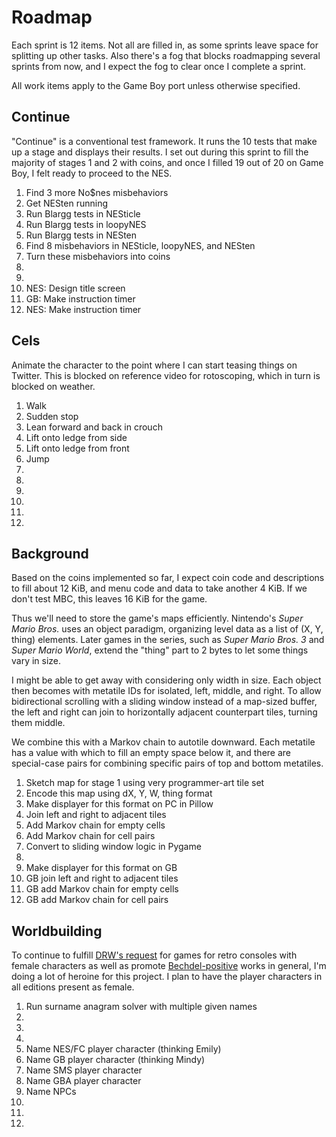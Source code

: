 Roadmap
=======

Each sprint is 12 items.  Not all are filled in, as some sprints
leave space for splitting up other tasks.  Also there's a fog that
blocks roadmapping several sprints from now, and I expect the fog
to clear once I complete a sprint.

All work items apply to the Game Boy port unless otherwise specified.

Continue
--------
"Continue" is a conventional test framework.  It runs the 10 tests
that make up a stage and displays their results.  I set out during
this sprint to fill the majority of stages 1 and 2 with coins, and
once I filled 19 out of 20 on Game Boy, I felt ready to proceed to
the NES.

1. Find 3 more No$nes misbehaviors
2. Get NESten running
3. Run Blargg tests in NESticle
4. Run Blargg tests in loopyNES
5. Run Blargg tests in NESten
6. Find 8 misbehaviors in NESticle, loopyNES, and NESten
7. Turn these misbehaviors into coins
8. 
9. 
10. NES: Design title screen
11. GB: Make instruction timer
12. NES: Make instruction timer

Cels
----
Animate the character to the point where I can start teasing things
on Twitter.  This is blocked on reference video for rotoscoping,
which in turn is blocked on weather.

1. Walk
2. Sudden stop
3. Lean forward and back in crouch
4. Lift onto ledge from side
5. Lift onto ledge from front
6. Jump
7. 
8. 
9. 
10. 
11. 
12. 

Background
----------
Based on the coins implemented so far, I expect coin code and
descriptions to fill about 12 KiB, and menu code and data to take
another 4 KiB.  If we don't test MBC, this leaves 16 KiB for the
game.

Thus we'll need to store the game's maps efficiently.
Nintendo's _Super Mario Bros._ uses an object paradigm, organizing
level data as a list of (X, Y, thing) elements.  Later games in
the series, such as _Super Mario Bros. 3_ and _Super Mario World_,
extend the "thing" part to 2 bytes to let some things vary in size.

I might be able to get away with considering only width in size.
Each object then becomes with metatile IDs for isolated, left,
middle, and right.  To allow bidirectional scrolling with a sliding
window instead of a map-sized buffer, the left and right can join
to horizontally adjacent counterpart tiles, turning them middle.

We combine this with a Markov chain to autotile downward.  Each
metatile has a value with which to fill an empty space below it, and
there are special-case pairs for combining specific pairs of top and
bottom metatiles.

1. Sketch map for stage 1 using very programmer-art tile set
2. Encode this map using dX, Y, W, thing format
3. Make displayer for this format on PC in Pillow
4. Join left and right to adjacent tiles
5. Add Markov chain for empty cells
6. Add Markov chain for cell pairs
7. Convert to sliding window logic in Pygame
8. 
9. Make displayer for this format on GB
10. GB join left and right to adjacent tiles
11. GB add Markov chain for empty cells
12. GB add Markov chain for cell pairs

Worldbuilding
-------------
To continue to fulfill [DRW's request] for games for retro consoles
with female characters as well as promote [Bechdel-positive] works
in general, I'm doing a lot of heroine for this project.  I plan
to have the player characters in all editions present as female.

1. Run surname anagram solver with multiple given names
2. 
3. 
4. 
5. Name NES/FC player character (thinking Emily)
6. Name GB player character (thinking Mindy)
7. Name SMS player character
8. Name GBA player character
9. Name NPCs
10. 
11. 
12. 

[DRW's request]: https://forums.nesdev.com/viewtopic.php?f=5&t=12966
[Bechdel-positive]: https://allthetropes.org/wiki/The_Bechdel_Test
